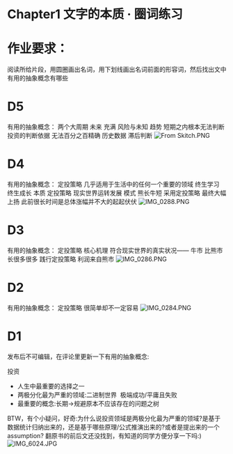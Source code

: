 # Chapter1 文字的本质 · 圈词练习

# 作业要求：
阅读所给片段，用圆圈画出名词，用下划线画出名词前面的形容词，然后找出文中有用的抽象概念有哪些


# D5


有用的抽象概念：
两个大周期
未来 充满 风险与未知
趋势 短期之内根本无法判断
投资的判断依据 无法百分之百精确
历史数据
滞后判断
![From Skitch.PNG](https://cdn.nlark.com/yuque/0/2021/png/12371180/1619249114076-5f4484bf-0dc8-4307-8691-6483cdb25494.png#align=left&display=inline&height=926&margin=%5Bobject%20Object%5D&name=From%20Skitch.PNG&originHeight=1700&originWidth=918&size=1212730&status=done&style=none&width=500)






# D4


有用的抽象概念：
定投策略 几乎适用于生活中的任何一个重要的领域
终生学习 终生成长 本质 定投策略
现实世界运转发展 模式 熊长牛短
采用定投策略 最终大幅上扬 此前很长时间是总体涨幅并不大的起起伏伏
![IMG_0288.PNG](https://cdn.nlark.com/yuque/0/2021/png/12371180/1619249258524-6b5082c6-a2e8-4d3b-b943-dc9f995503e4.png#align=left&display=inline&height=702&margin=%5Bobject%20Object%5D&name=IMG_0288.PNG&originHeight=1288&originWidth=918&size=848020&status=done&style=none&width=500)


# D3


有用的抽象概念：
定投策略 核心机理 符合现实世界的真实状况——
牛市 比熊市 长很多很多
践行定投策略 利润来自熊市
![IMG_0286.PNG](https://cdn.nlark.com/yuque/0/2021/png/12371180/1619249203604-54f77d55-184b-4124-ab12-44ddd4111d35.png#align=left&display=inline&height=702&margin=%5Bobject%20Object%5D&name=IMG_0286.PNG&originHeight=1288&originWidth=918&size=789694&status=done&style=none&width=500)
# D2


有用的抽象概念：
定投策略 很简单却不一定容易
![IMG_0284.PNG](https://cdn.nlark.com/yuque/0/2021/png/12371180/1619249186830-18539a30-8500-4aea-a396-783a1595e554.png#align=left&display=inline&height=568&margin=%5Bobject%20Object%5D&name=IMG_0284.PNG&originHeight=1034&originWidth=910&size=669081&status=done&style=none&width=500)
# D1


发布后不可编辑，在评论里更新一下有用的抽象概念:


投资


- 人生中最重要的选择之一
- 两极分化最为严重的领域:二进制世界  极端成功/平庸且失败
- 最重要的概念:长期->规避原本不应该存在的问题之树



BTW，有个小疑问，好奇:为什么说投资领域是两极分化最为严重的领域?是基于数据统计归纳出来的，还是基于哪些原理/公式推演出来的?或者是提出来的一个assumption?
翻原书的前后文还没找到，有知道的同学方便分享一下吗:)![IMG_6024.JPG](https://cdn.nlark.com/yuque/0/2021/jpeg/12371180/1619249409371-7a273f81-eab6-4a58-9e41-e9f0496f7f3a.jpeg#align=left&display=inline&height=903&margin=%5Bobject%20Object%5D&name=IMG_6024.JPG&originHeight=1520&originWidth=842&size=385117&status=done&style=none&width=500)
